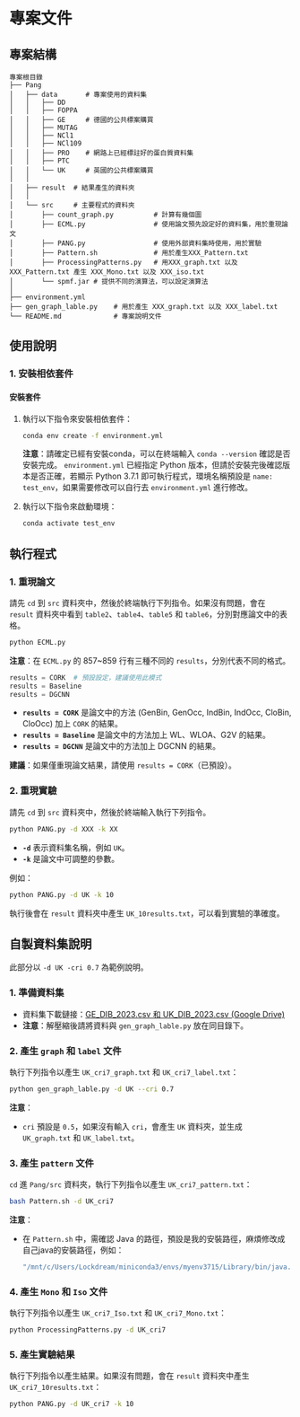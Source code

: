 
# 專案文件

## 專案結構

```plaintext
專案根目錄
├── Pang
│   ├── data       # 專案使用的資料集
│   │   ├── DD     
│   │   ├── FOPPA 
│   │   ├── GE     # 德國的公共標案購買
│   │   ├── MUTAG
│   │   ├── NCl1
│   │   ├── NCl109
│   │   ├── PRO    # 網路上已經標註好的蛋白質資料集
│   │   ├── PTC
│   │   └── UK     # 英國的公共標案購買
│   │ 
│   ├── result  # 結果產生的資料夾
│   │
│   └── src     # 主要程式的資料夾
│       ├── count_graph.py          # 計算有幾個圖     
│       ├── ECML.py                 # 使用論文預先設定好的資料集，用於重現論文
│       ├── PANG.py                 # 使用外部資料集時使用，用於實驗
│       ├── Pattern.sh              # 用於產生XXX_Pattern.txt
│       ├── ProcessingPatterns.py   # 用XXX_graph.txt 以及 XXX_Pattern.txt 產生 XXX_Mono.txt 以及 XXX_iso.txt
│       └── spmf.jar # 提供不同的演算法，可以設定演算法
│
├── environment.yml
├── gen_graph_lable.py    # 用於產生 XXX_graph.txt 以及 XXX_label.txt
└── README.md             # 專案說明文件
```

## 使用說明

### 1. 安裝相依套件

#### 安裝套件

1. 執行以下指令來安裝相依套件：
    ```bash
    conda env create -f environment.yml
    ```
    **注意**：請確定已經有安裝conda，可以在終端輸入 `conda --version` 確認是否安裝完成。 `environment.yml` 已經指定 Python 版本，但請於安裝完後確認版本是否正確，若顯示 Python 3.7.1 即可執行程式，環境名稱預設是 `name: test_env`，如果需要修改可以自行去 `environment.yml` 進行修改。

2. 執行以下指令來啟動環境：
    ```bash
    conda activate test_env
    ```

## 執行程式

### 1. 重現論文

請先 `cd` 到 `src` 資料夾中，然後於終端執行下列指令。如果沒有問題，會在 `result` 資料夾中看到 `table2`、`table4`、`table5` 和 `table6`，分別對應論文中的表格。

```bash
python ECML.py
```

**注意**：在 `ECML.py` 的 857~859 行有三種不同的 `results`，分別代表不同的格式。

```python
results = CORK  # 預設設定，建議使用此模式
results = Baseline
results = DGCNN
```

- **`results = CORK`** 是論文中的方法 (GenBin, GenOcc, IndBin, IndOcc, CloBin, CloOcc) 加上 `CORK` 的結果。
- **`results = Baseline`** 是論文中的方法加上 WL、WLOA、G2V 的結果。
- **`results = DGCNN`** 是論文中的方法加上 DGCNN 的結果。

**建議**：如果僅重現論文結果，請使用 `results = CORK`（已預設）。

### 2. 重現實驗

請先 `cd` 到 `src` 資料夾中，然後於終端輸入執行下列指令。

```bash
python PANG.py -d XXX -k XX
```

- **`-d`** 表示資料集名稱，例如 `UK`。
- **`-k`** 是論文中可調整的參數。

例如：
```bash
python PANG.py -d UK -k 10
```
執行後會在 `result` 資料夾中產生 `UK_10results.txt`，可以看到實驗的準確度。

## 自製資料集說明

此部分以 `-d UK -cri 0.7` 為範例說明。

### 1. 準備資料集

- 資料集下載鏈接：[GE_DIB_2023.csv 和 UK_DIB_2023.csv (Google Drive)](https://drive.google.com/drive/u/0/folders/1mQ_Imk1bTMJYn-1zlPcYPHVZdm6qYEaf)
- **注意**：解壓縮後請將資料與 `gen_graph_lable.py` 放在同目錄下。

### 2. 產生 `graph` 和 `label` 文件

執行下列指令以產生 `UK_cri7_graph.txt` 和 `UK_cri7_label.txt`：
```bash
python gen_graph_lable.py -d UK --cri 0.7
```

**注意**：
- `cri` 預設是 `0.5`，如果沒有輸入 `cri`，會產生 `UK` 資料夾，並生成 `UK_graph.txt` 和 `UK_label.txt`。

### 3. 產生 `pattern` 文件

`cd` 進 `Pang/src` 資料夾，執行下列指令以產生 `UK_cri7_pattern.txt`：
```bash
bash Pattern.sh -d UK_cri7
```

**注意**：
- 在 `Pattern.sh` 中，需確認 Java 的路徑，預設是我的安裝路徑，麻煩修改成自己java的安裝路徑，例如：
    ```bash
    "/mnt/c/Users/Lockdream/miniconda3/envs/myenv3715/Library/bin/java.exe" -> "your/path/jave.exe"
    ```

### 4. 產生 `Mono` 和 `Iso` 文件

執行下列指令以產生 `UK_cri7_Iso.txt` 和 `UK_cri7_Mono.txt`：
```bash
python ProcessingPatterns.py -d UK_cri7
```

### 5. 產生實驗結果

執行下列指令以產生結果。如果沒有問題，會在 `result` 資料夾中產生 `UK_cri7_10results.txt`：
```bash
python PANG.py -d UK_cri7 -k 10
```
